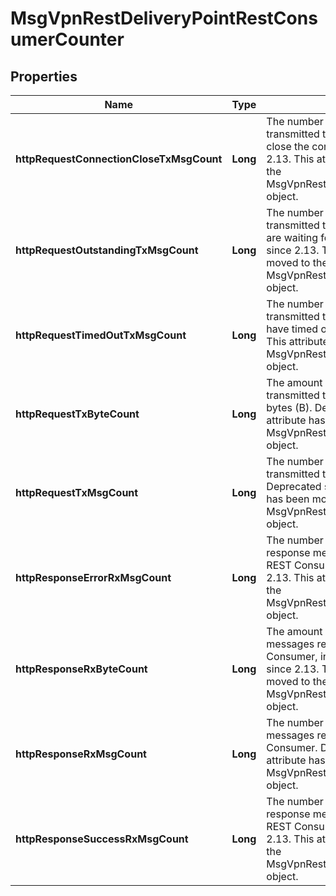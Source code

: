 
# MsgVpnRestDeliveryPointRestConsumerCounter

## Properties
Name | Type | Description | Notes
------------ | ------------- | ------------- | -------------
**httpRequestConnectionCloseTxMsgCount** | **Long** | The number of HTTP request messages transmitted to the REST Consumer to close the connection. Deprecated since 2.13. This attribute has been moved to the MsgVpnRestDeliveryPointRestConsumer object. |  [optional]
**httpRequestOutstandingTxMsgCount** | **Long** | The number of HTTP request messages transmitted to the REST Consumer that are waiting for a response. Deprecated since 2.13. This attribute has been moved to the MsgVpnRestDeliveryPointRestConsumer object. |  [optional]
**httpRequestTimedOutTxMsgCount** | **Long** | The number of HTTP request messages transmitted to the REST Consumer that have timed out. Deprecated since 2.13. This attribute has been moved to the MsgVpnRestDeliveryPointRestConsumer object. |  [optional]
**httpRequestTxByteCount** | **Long** | The amount of HTTP request messages transmitted to the REST Consumer, in bytes (B). Deprecated since 2.13. This attribute has been moved to the MsgVpnRestDeliveryPointRestConsumer object. |  [optional]
**httpRequestTxMsgCount** | **Long** | The number of HTTP request messages transmitted to the REST Consumer. Deprecated since 2.13. This attribute has been moved to the MsgVpnRestDeliveryPointRestConsumer object. |  [optional]
**httpResponseErrorRxMsgCount** | **Long** | The number of HTTP client/server error response messages received from the REST Consumer. Deprecated since 2.13. This attribute has been moved to the MsgVpnRestDeliveryPointRestConsumer object. |  [optional]
**httpResponseRxByteCount** | **Long** | The amount of HTTP response messages received from the REST Consumer, in bytes (B). Deprecated since 2.13. This attribute has been moved to the MsgVpnRestDeliveryPointRestConsumer object. |  [optional]
**httpResponseRxMsgCount** | **Long** | The number of HTTP response messages received from the REST Consumer. Deprecated since 2.13. This attribute has been moved to the MsgVpnRestDeliveryPointRestConsumer object. |  [optional]
**httpResponseSuccessRxMsgCount** | **Long** | The number of HTTP successful response messages received from the REST Consumer. Deprecated since 2.13. This attribute has been moved to the MsgVpnRestDeliveryPointRestConsumer object. |  [optional]



